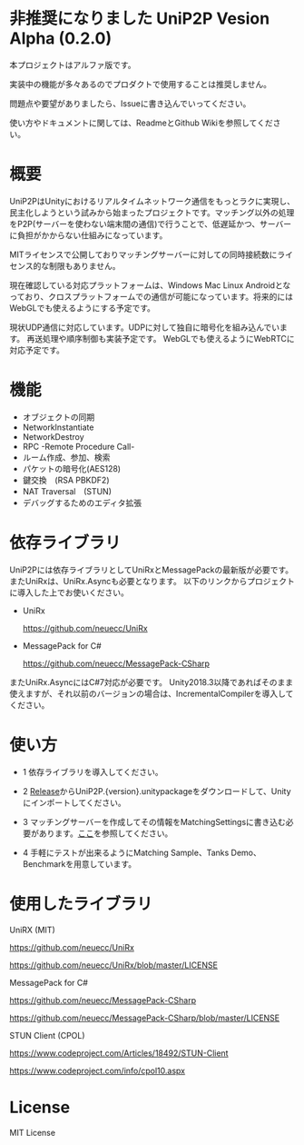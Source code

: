 # **非推奨になりました** UniP2P Vesion Alpha (0.2.0)
本プロジェクトはアルファ版です。

実装中の機能が多々あるのでプロダクトで使用することは推奨しません。

問題点や要望がありましたら、Issueに書き込んでいってください。

使い方やドキュメントに関しては、ReadmeとGithub Wikiを参照してください。

# 概要

UniP2PはUnityにおけるリアルタイムネットワーク通信をもっとラクに実現し、民主化しようという試みから始まったプロジェクトです。マッチング以外の処理をP2P(サーバーを使わない端末間の通信)で行うことで、低遅延かつ、サーバーに負担がかからない仕組みになっています。

MITライセンスで公開しておりマッチングサーバーに対しての同時接続数にライセンス的な制限もありません。

現在確認している対応プラットフォームは、Windows Mac Linux Androidとなっており、クロスプラットフォームでの通信が可能になっています。将来的にはWebGLでも使えるようにする予定です。

現状UDP通信に対応しています。UDPに対して独自に暗号化を組み込んでいます。
再送処理や順序制御も実装予定です。
WebGLでも使えるようにWebRTCに対応予定です。

# 機能
- オブジェクトの同期
- NetworkInstantiate
- NetworkDestroy
- RPC -Remote Procedure Call-
- ルーム作成、参加、検索
- パケットの暗号化(AES128)
- 鍵交換　(RSA PBKDF2) 
- NAT Traversal　(STUN)
- デバッグするためのエディタ拡張

# 依存ライブラリ
UniP2Pには依存ライブラリとしてUniRxとMessagePackの最新版が必要です。
またUniRxは、UniRx.Asyncも必要となります。
以下のリンクからプロジェクトに導入した上でお使いください。
- UniRx

   https://github.com/neuecc/UniRx
- MessagePack for C# 

   https://github.com/neuecc/MessagePack-CSharp
  
またUniRx.AsyncにはC#7対応が必要です。
Unity2018.3以降であればそのまま使えますが、それ以前のバージョンの場合は、IncrementalCompilerを導入してください。

# 使い方
- 1 依存ライブラリを導入してください。

- 2 [Release](https://github.com/unip2p/UniP2P/releases)からUniP2P.{version}.unitypackageをダウンロードして、Unityにインポートしてください。

- 3 マッチングサーバーを作成してその情報をMatchingSettingsに書き込む必要があります。[ここ](https://github.com/unip2p/SimpleMatchingServer-Node)を参照してください。

- 4 手軽にテストが出来るようにMatching Sample、Tanks Demo、Benchmarkを用意しています。

# 使用したライブラリ

UniRX (MIT)

https://github.com/neuecc/UniRx

https://github.com/neuecc/UniRx/blob/master/LICENSE

MessagePack for C#

https://github.com/neuecc/MessagePack-CSharp

https://github.com/neuecc/MessagePack-CSharp/blob/master/LICENSE

STUN Client (CPOL)

https://www.codeproject.com/Articles/18492/STUN-Client

https://www.codeproject.com/info/cpol10.aspx


# License
MIT License
